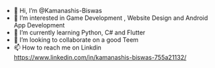 - 👋 Hi, I’m @Kamanashis-Biswas
- 👀 I’m interested in Game Development , Website Design and Android App Development
- 🌱 I’m currently learning Python, C# and Flutter
- 💞️ I’m looking to collaborate on a good Teem
- 📫 How to reach me on Linkdin https://www.linkedin.com/in/kamanashis-biswas-755a21132/

<!---
Kamanashis-Biswas/Kamanashis-Biswas is a ✨ special ✨ repository because its `README.md` (this file) appears on your GitHub profile.
You can click the Preview link to take a look at your changes.
--->
